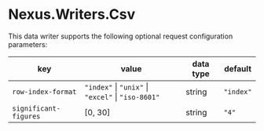 # Nexus.Writers.Csv

This data writer supports the following optional request configuration parameters:

| key                   | value                                                          | data type | default   |
| --------------------- | -------------------------------------------------------------- | --------- | --------- |
| `row-index-format`    | `"index"` &#124; `"unix"` &#124; `"excel"` &#124; `"iso-8601"` | string    | `"index"` |
| `significant-figures` | [0, 30]                                                        | string    | `"4"`     |